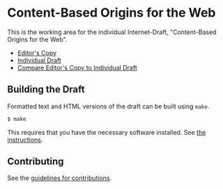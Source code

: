 # Content-Based Origins for the Web

This is the working area for the individual Internet-Draft, "Content-Based Origins for the Web".

* [Editor's Copy](https://martinthomson.github.io/wpack-content/#go.draft-thomson-wpack-content-origin.html)
* [Individual Draft](https://tools.ietf.org/html/draft-thomson-wpack-content-origin)
* [Compare Editor's Copy to Individual Draft](https://martinthomson.github.io/wpack-content/#go.draft-thomson-wpack-content-origin.diff)

## Building the Draft

Formatted text and HTML versions of the draft can be built using `make`.

```sh
$ make
```

This requires that you have the necessary software installed.  See
[the instructions](https://github.com/martinthomson/i-d-template/blob/master/doc/SETUP.md).


## Contributing

See the
[guidelines for contributions](https://github.com/martinthomson/wpack-content/blob/master/CONTRIBUTING.md).
